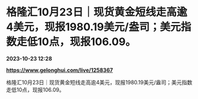 # 格隆汇10月23日｜现货黄金短线走高逾4美元，现报1980.19美元/盎司；美元指数走低10点，现报106.09。

**2023-10-23 12:28**

**https://www.gelonghui.com/live/1258367**

格隆汇10月23日｜现货黄金短线走高逾4美元，现报1980.19美元/盎司；美元指数走低10点，现报106.09。